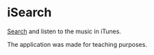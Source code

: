 # iSearch

[Search](https://elite174.github.io/music-app/) and listen to the music in iTunes. 

The application was made for teaching purposes.

